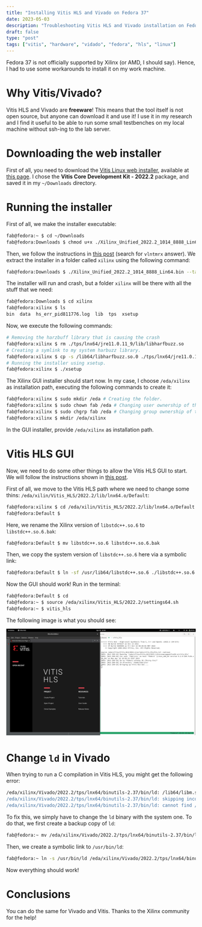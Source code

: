 ```yaml
---
title: "Installing Vitis HLS and Vivado on Fedora 37"
date: 2023-05-03
description: "Troubleshooting Vitis HLS and Vivado installation on Fedora, which is not offically supported by AMD."
draft: false
type: "post"
tags: ["vitis", "hardware", "vidado", "fedora", "hls", "linux"]
---
```


Fedora 37 is not officially supported by Xilinx (or AMD, I should say). Hence, I had to use some workarounds to install it on my work machine.

# Why Vitis/Vivado?

Vitis HLS and Vivado are **freeware**! This means that the tool itself is not open source, but anyone can download it and use it! I use it in my research and I find it useful to be able to run some small testbenches on my local machine without ssh-ing to the lab server.

# Downloading the web installer

First of all, you need to download the [Vitis Linux web installer](https://www.xilinx.com/member/forms/download/xef.html?filename=Xilinx_Unified_2022.2_1014_8888_Lin64.bin), available at [this page](https://www.xilinx.com/support/download/index.html/content/xilinx/en/downloadNav/vitis.html). I chose the **Vitis Core Development Kit - 2022.2** package, and saved it in my `~/Downloads` directory.

# Running the installer

First of all, we make the installer executable:

```bash
fab@fedora:~ $ cd ~/Downloads
fab@fedora:Downloads $ chmod u+x ./Xilinx_Unified_2022.2_1014_8888_Lin64.bin
```

Then, we follow the instructions in [this post](https://support.xilinx.com/s/question/0D52E00007Evd2XSAR/vivado-xsetup-jvm-crash-for-full-installer?language=en_US) (search for `vlntmrx` answer). We extract the installer in a folder called `xilinx` using the following command:

```bash
fab@fedora:Downloads $ ./Xilinx_Unified_2022.2_1014_8888_Lin64.bin --target xilinx
```

The installer will run and crash, but a folder `xilinx` will be there with all the stuff that we need:

```bash
fab@fedora:Downloads $ cd xilinx
fab@fedora:xilinx $ ls
bin  data  hs_err_pid811776.log  lib  tps  xsetup
```

Now, we execute the following commands: 

```bash
# Removing the harzbuff library that is causing the crash
fab@fedora:xilinx $ rm ./tps/lnx64/jre11.0.11_9/lib/libharfbuzz.so
# Creating a symlink to my system harbuzz library.
fab@fedora:xilinx $ cp -s /lib64/libharfbuzz.so.0 ./tps/lnx64/jre11.0.11_9/lib/libharfbuzz.so
# Running the installer using xsetup.
fab@fedora:xilinx $ ./xsetup
```

The Xilinx GUI installer should start now. In my case, I choose `/eda/xilinx` as installation path, executing the following commands to create it:

```bash
fab@fedora:xilinx $ sudo mkdir /eda # Creating the folder.
fab@fedora:xilinx $ sudo chown fab /eda # Changing user ownership of the folder.
fab@fedora:xilinx $ sudo chgrp fab /eda # Changing group ownership of the folder.
fab@fedora:xilinx $ mkdir /eda/xilinx
```

In the GUI installer, provide `/eda/xilinx` as installation path.

# Vitis HLS GUI 

Now, we need to do some other things to allow the Vitis HLS GUI to start. We will follow the instructions shown in [this post](https://support.xilinx.com/s/question/0D54U00006TZa0tSAD/vitis-and-vitishls-on-fedora-37?language=en_US). 

First of all, we move to the Vitis HLS path where we need to change some thins: `/eda/xilin/Vitis_HLS/2022.2/lib/lnx64.o/Default`:

```bash
fab@fedora:xilinx $ cd /eda/xilin/Vitis_HLS/2022.2/lib/lnx64.o/Default
fab@fedora:Default $
```

Here, we rename the Xilinx version of `libstdc++.so.6` to `libstdc++.so.6.bak`:

```bash
fab@fedora:Default $ mv libstdc++.so.6 libstdc++.so.6.bak
```

Then, we copy the system version of `libstdc++.so.6` here via a symbolic link:

```bash
fab@fedora:Default $ ln -sf /usr/lib64/libstdc++.so.6 ./libstdc++.so.6
```

Now the GUI should work! Run in the terminal:

```bash
fab@fedora:Default $ cd
fab@fedora:~ $ source /eda/xilinx/Vitis_HLS/2022.2/settings64.sh
fab@fedora:~ $ vitis_hls
```

The following image is what you should see:

![vitis-hls-gui-running](vitis-hls-gui-running.png)

# Change `ld` in Vivado

When trying to run a C compilation in Vitis HLS, you might get the following error:

```bash
/eda/xilinx/Vivado/2022.2/tps/lnx64/binutils-2.37/bin/ld: /lib64/libm.so.6: unknown type [0x13] section `.relr.dyn'
/eda/xilinx/Vivado/2022.2/tps/lnx64/binutils-2.37/bin/ld: skipping incompatible /lib64/libm.so.6 when searching for /lib64/libm.so.6
/eda/xilinx/Vivado/2022.2/tps/lnx64/binutils-2.37/bin/ld: cannot find /lib64/libm.so.6
```

To fix this, we simply have to change the `ld` binary with the system one. To do that, we first create a backup copy of `ld`: 

```bash
fab@fedora:~ mv /eda/xilinx/Vivado/2022.2/tps/lnx64/binutils-2.37/bin/ld /eda/xilinx/Vivado/2022.2/tps/lnx64/binutils-2.37/bin/ld.bak
```

Then, we create a symbolic link to `/usr/bin/ld`:

```bash 
fab@fedora:~ ln -s /usr/bin/ld /eda/xilinx/Vivado/2022.2/tps/lnx64/binutils-2.37/bin/ld
```

Now everything should work! 

# Conclusions

You can do the same for Vivado and Vitis. Thanks to the Xilinx community for the help!

